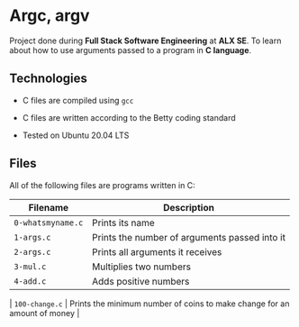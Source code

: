 # Argc, argv

Project done during **Full Stack Software Engineering** at **ALX SE**. To learn about how to use arguments passed to a program in **C language**.

## Technologies

* C files are compiled using `gcc`

* C files are written according to the Betty coding standard

* Tested on Ubuntu 20.04 LTS

## Files

All of the following files are programs written in C:

| Filename | Description |
| -------- | ----------- |
| `0-whatsmyname.c` | Prints its name |
| `1-args.c` | Prints the number of arguments passed into it |
| `2-args.c` | Prints all arguments it receives |
| `3-mul.c` | Multiplies two numbers |
| `4-add.c` | Adds positive numbers |

| `100-change.c` | Prints the minimum number of coins to make change for an amount of money |
